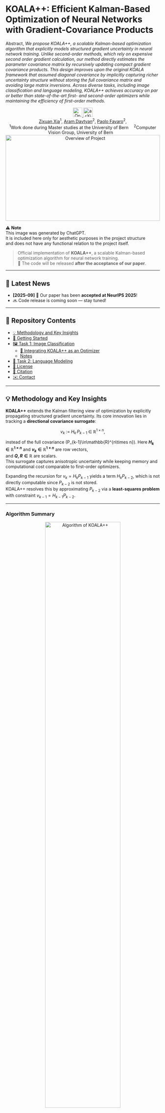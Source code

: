 # KOALA++: Efficient Kalman-Based Optimization of Neural Networks with Gradient-Covariance Products

Abstract, _We propose KOALA++, a scalable Kalman-based optimization algorithm that explicitly models structured gradient uncertainty in neural network training. Unlike second-order methods, which rely on expensive second order gradient calculation, our method directly estimates the parameter covariance matrix by recursively updating compact gradient covariance products. This design improves upon the original KOALA framework that assumed diagonal covariance by implicitly capturing richer uncertainty structure without storing the full covariance matrix and avoiding large matrix inversions. Across diverse tasks, including image classification and language modeling, KOALA++ achieves accuracy on par or better than state-of-the-art first- and second-order optimizers while maintaining the efficiency of first-order methods._ 

<center>
<a href="https://openreview.net/group?id=NeurIPS.cc/2025/Conference/Authors&referrer=%5BHomepage%5D(%2F)" target="_blank">
    <img alt="OpenReview" src="https://img.shields.io/badge/OpenReview-KOALA++-blue?logo=openreview" height="30" />
</a>
<a href="https://arxiv.org/abs/2506.04432" target="_blank">
    <img alt="arXiv" src="https://img.shields.io/badge/arXiv-KOALA++-red?logo=arxiv" height="30" />
<div>
    <a href="https://sumxiaa.github.io/" target="_blank">Zixuan Xia</a><sup>1</sup>,</span>
    <a href="https://araachie.github.io/" target="_blank">Aram Davtyan</a><sup>2</sup>, </span>
    <a href="https://www.cvg.unibe.ch/people/favaro" target="_blank">Paolo Favaro</a><sup>2</sup>,</span>
</div>
<div>
    <sup>1</sup>Work done during Master studies at the University of Bern&emsp;
    <sup>2</sup>Computer Vision Group, University of Bern&emsp;
</div>
</center>
<center>
    <img src="img/KOALA++.png" alt="Overview of Project" width="100%" height="280"/>
</center>

⚠️ **Note**  
This image was generated by ChatGPT.  
It is included here only for aesthetic purposes in the project structure  
and does not have any functional relation to the project itself.


> Official implementation of **KOALA++**, a scalable Kalman-based optimization algorithm for neural network training.  
> 📢 The code will be released **after the acceptance of our paper**.

---
## 📰 Latest News
- **[2025-09]** 🎉 Our paper has been **accepted at NeurIPS 2025**!  
- 🔜 Code release is coming soon — stay tuned!

---
## 📁 Repository Contents

- [💡 Methodology and Key Insights](#methodology-and-key-insights)
- [🌟 Getting Started](#getting-started)
- [🖼 Task 1: Image Classification](#task-1-image-classification)
  - [🔗 Integrating KOALA++ as an Optimizer](#integrating-koal-as-an-optimizer)
  - [Notes](#notes)
- [🧠 Task 2: Language Modeling](#task-2-language-modeling)
- [📜 License](#license)
- [📖 Citation](#citation)
- [✉️ Contact](#️-contact)


---
## 💡 Methodology and Key Insights

**KOALA++** extends the Kalman filtering view of optimization by explicitly propagating structured gradient uncertainty. Its core innovation lies in tracking a **directional covariance surrogate**:  

$$
v_k \;:=\; H_k\, P_{k-1} \;\in\; \mathbb{R}^{1\times n},
$$

instead of the full covariance \(P_{k-1}\in\mathbb{R}^{n\times n}\).
Here **$H_k \in \mathbb{R}^{1\times n}$** and **$v_k \in \mathbb{R}^{1\times n}$** are row vectors,  
and **$Q, R \in \mathbb{R}$** are scalars.  
This surrogate captures anisotropic uncertainty while keeping memory and computational cost comparable to first-order optimizers.

Expanding the recursion for $v_k = H_k P_{k-1}$ yields a term $H_k P_{k-2}$, which is not directly computable since $P_{k-2}$ is not stored.  
KOALA++ resolves this by approximating $P_{k-2}$ via a **least-squares problem** with constraint $v_{k-1} = H_{k-1} P_{k-2}$.

---

### Algorithm Summary
<p align="center">
  <img src="img/alg.png" alt="Algorithm of KOALA++" width="70%"/>
</p>

---
## 🌟 Getting Started

To get started, first clone the AdaFisher benchmark repository and set up the environment as described in their instructions:

```bash
git clone https://github.com/AtlasAnalyticsLab/AdaFisher.git
cd AdaFisher
# Follow their README to install the required dependencies

---
## 🖼 Task 1: Image Classification

Navigate to the `Task1_Image_Classification` directory. This task supports training on both CIFAR-10 and CIFAR-100 datasets.

### Run Training

- To train on **CIFAR-10**:

```bash
bash train_cifar10.sh
```

- To train on **CIFAR-100**:

```bash
bash train_cifar100.sh
```
### 🔗 Integrating KOALA++ as an Optimizer

KOALA++ differs from standard optimizers in that it performs a **two-step update**:  
- `predict()` before the forward/backward pass,  
- `update(loss_mean, loss_var)` after the backward pass.  

Here is an example integration into a PyTorch training loop:

```python

# Initialize KOALA++ optimizer
optimizer = KOALAPlusPlus(
            params=model.parameters(),
            sigma=sigma, q=q, r=None, alpha_r=0.9,
            weight_decay=0.0005, lr=lr

for i, (inputs, targets) in enumerate(train_loader):
    # Measure data loading time
    data_time.update(time.time() - end)

    inputs  = inputs.cuda(non_blocking=True)
    targets = targets.cuda(non_blocking=True)

    # --- KOALA++ prediction step ---
    optimizer.predict()

    # Forward + compute loss
    outputs   = model(inputs)
    loss      = criterion(outputs, targets)
    loss_mean = loss.mean()

    # Backward
    optimizer.zero_grad()
    loss_mean.backward()

    # --- KOALA++ update step ---
    loss_var = torch.mean(loss.pow(2))   # or variance depending on implementation
    optimizer.update(loss_mean, loss_var)
```



### Notes

- You can modify the optimizer, learning rate, and other hyperparameters directly within the respective `.sh` script files.
- All optimizers from AdaFisher (e.g., AdaFisher, SGD, Adam, etc.) are supported.

---
## 🧠 Task 2: Language Modeling

Navigate to the `Task2_Language_Model` directory.

### Run Training

Simply run the corresponding training script to begin training your language model:

```bash
bash train_language_model.sh
```

> The script will use the configuration set inside to launch the training procedure, and you can modify the script for different optimizers or hyperparameter settings.

---
## 📜 License

This project is licensed under the [GNU General Public License v3.0](https://www.gnu.org/licenses/gpl-3.0.en.html) - see the [LICENSE](LICENSE) file for details.
---

## 📖 Citation
If you find this work useful, please cite our paper:

```bibtex
@misc{xia2025koalaefficientkalmanbasedoptimization,
      title={KOALA++: Efficient Kalman-Based Optimization of Neural Networks with Gradient-Covariance Products}, 
      author={Zixuan Xia and Aram Davtyan and Paolo Favaro},
      year={2025},
      eprint={2506.04432},
      archivePrefix={arXiv},
      primaryClass={cs.LG},
      url={https://arxiv.org/abs/2506.04432}, 
}

```

---

## ✉️ Contact
For questions or collaboration inquiries, please reach out:  
**Zixuan Xia** — xxiazixuan824@gmail.com · zixuan.xia@students.unibe.ch 

---

⭐️ *We appreciate your interest in KOALA++ and look forward to sharing the code and results with the community.*

